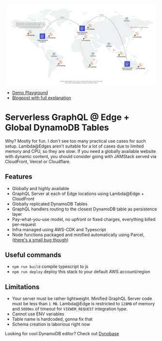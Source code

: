 ![Solution Diagram](./assets/overview.png)

- [Demo Playground](https://d1pc7a0vu5q5b3.cloudfront.net/playground)
- [Blogpost with full explanation](https://servicefull.cloud/blog/graphql-at-edge/)

# Serverless GraphQL @ Edge + Global DynamoDB Tables

Why? Mostly for fun. I don't see too many practical use cases for such setup. Lambda@Edges aren't suitable for a lot of cases due to limited memory and CPU, so they are *slow*. If you need a globally available website with dynamic content, you should consider going with JAMStack served via CloudFront, Vercel or Cloudflare.

## Features

- Globally and highly available
- GraphQL Server at each of Edge locations using Lambda@Edge + CloudFront
- Globally replicated DynamoDB Tables
- GraphQL handlers routing to the closest DynamoDB table as persistence layer
- Pay-what-you-use model, no upfront or fixed charges, everything billed per-request
- Infra managed using AWS-CDK and Typescript
- Node functions packaged and minified automatically using Parcel, ([there's a small bug though](https://github.com/aws/aws-cdk/issues/8031))

## Useful commands

 * `npm run build`   compile typescript to js
 * `npm run deploy`  deploy this stack to your default AWS account/region

## Limitations

- Your server must be rather lightweight. Minified GraphQL Server code must be less than `1 MB`. Lambda@Edge is restricted to `128MB` of memory and `5000ms` of timeout for `VIEWER_REQUEST` integration type.
- Cannot use ENV variables
- Table name is hardcoded, gonna fix that
- Schema creation is laborious right now

Looking for cool DynamoDB editor? Check out [Dynobase](https://dynobase.dev)
